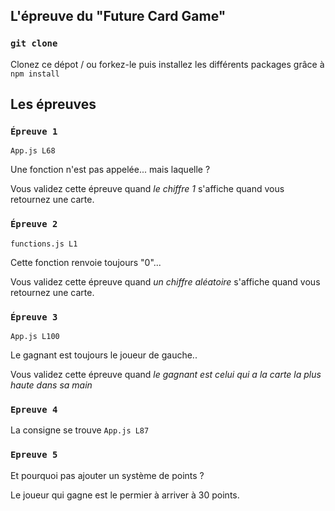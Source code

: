 
## L'épreuve du "Future Card Game"

### `git clone`

Clonez ce dépot / ou forkez-le puis installez les différents packages grâce à `npm install`

## Les épreuves

### `Épreuve 1`
`App.js L68`

Une fonction n'est pas appelée... mais laquelle ?<br />

Vous validez cette épreuve quand *le chiffre 1* s'affiche quand vous retournez une carte.


### `Épreuve 2`
`functions.js L1`

Cette fonction renvoie toujours "0"... <br />

Vous validez cette épreuve quand *un chiffre aléatoire* s'affiche quand vous retournez une carte.


### `Épreuve 3`
`App.js L100`

Le gagnant est toujours le joueur de gauche.. <br />

Vous validez cette épreuve quand *le gagnant est celui qui a la carte la plus haute dans sa main* 

### `Epreuve 4`

La consigne se trouve `App.js L87`

### `Epreuve 5`

Et pourquoi pas ajouter un système de points ?

Le joueur qui gagne est le permier à arriver à 30 points.
